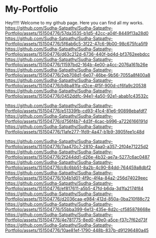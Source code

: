 # My-Portfolio

Hey!!!!! Welcome to my github page.
Here you can find all my works.
https://github.com/Sudha-Satpathy/Sudha-Satpathy-Portfolio/assets/151504776/57da3535-b1d5-42cc-a04f-8449f13a28d0
https://github.com/Sudha-Satpathy/Sudha-Satpathy-Portfolio/assets/151504776/5f6ab6c5-3f22-47c6-9b00-98c675fca5f9
https://github.com/Sudha-Satpathy/Sudha-Satpathy-Portfolio/assets/151504776/d63c212d-6736-440f-bd4d-bf3762eebdcc
https://github.com/Sudha-Satpathy/Sudha-Satpathy-Portfolio/assets/151504776/11597bd2-164b-4e00-a4cc-2076a161b26e
https://github.com/Sudha-Satpathy/Sudha-Satpathy-Portfolio/assets/151504776/2eb708d1-6e07-46be-9b56-7055a8f400a8
https://github.com/Sudha-Satpathy/Sudha-Satpathy-Portfolio/assets/151504776/b8ba81fa-d2ce-4f5f-900d-cf6fa9c20538
https://github.com/Sudha-Satpathy/Sudha-Satpathy-Portfolio/assets/151504776/0452ddfc-94e1-4a50-92e1-abab1c43532c


https://github.com/Sudha-Satpathy/Sudha-Satpathy-Portfolio/assets/151504776/e51339fb-cd93-41c4-81e6-90898ebafdf7
https://github.com/Sudha-Satpathy/Sudha-Satpathy-Portfolio/assets/151504776/d756f4b7-4d3f-4cac-b996-a7226166191d
https://github.com/Sudha-Satpathy/Sudha-Satpathy-Portfolio/assets/151504776/11afe277-1fd9-4a47-b1b9-3905fee1c48d

https://github.com/Sudha-Satpathy/Sudha-Satpathy-Portfolio/assets/151504776/7aa470c7-2810-4aa0-a357-2f04e71225d2
https://github.com/Sudha-Satpathy/Sudha-Satpathy-Portfolio/assets/151504776/2f244dd1-d26e-4b32-ae7a-5277c6ac0487
https://github.com/Sudha-Satpathy/Sudha-Satpathy-Portfolio/assets/151504776/c8c6bb51-8a2b-4c90-84dd-764459a8dbf2
https://github.com/Sudha-Satpathy/Sudha-Satpathy-Portfolio/assets/151504776/104b1d01-4f9c-4f4a-84a2-256d74029eec
https://github.com/Sudha-Satpathy/Sudha-Satpathy-Portfolio/assets/151504776/ef817611-a5b5-47fd-b6da-3d1fa2174f84
https://github.com/Sudha-Satpathy/Sudha-Satpathy-Portfolio/assets/151504776/d2036caa-e984-412d-850a-0ba210f88c72
https://github.com/Sudha-Satpathy/Sudha-Satpathy-Portfolio/assets/151504776/55bba399-6e13-435e-8d2c-cf585878668e
https://github.com/Sudha-Satpathy/Sudha-Satpathy-Portfolio/assets/151504776/4e781775-8ed0-49e0-a5ce-f37c7f62d73f
https://github.com/Sudha-Satpathy/Sudha-Satpathy-Portfolio/assets/151504776/10ae81ef-1790-448b-837b-d91296480a45



